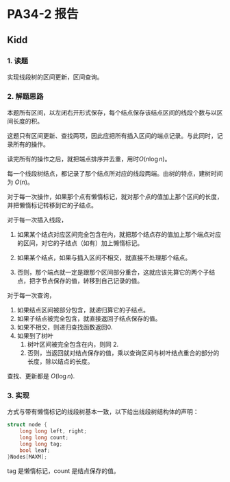 # PA34-2 报告

## Kidd

### 1. 读题

实现线段树的区间更新，区间查询。

### 2. 解题思路

本题所有区间，以左闭右开形式保存，每个结点保存该结点区间的线段个数与以区间长度的积。

这题只有区间更新、查找两项，因此应把所有插入区间的端点记录。与此同时，记录所有的操作。

读完所有的操作之后，就把端点排序并去重，用时$O(n\log{n})$。

每一个线段树结点，都记录了那个结点所对应的线段两端。由树的特点，建树时间为 $O(n)$。

对于每一次操作，如果那个点有懒惰标记，就对那个点的值加上那个区间的长度，并把懒惰标记转移到它的子结点。

对于每一次插入线段，

1. 如果某个结点对应区间完全包含在内，就把那个结点存的值加上那个端点对应的区间，对它的子结点（如有）加上懒惰标记。

2. 如果某个结点，如果与插入区间不相交，就直接不处理那个结点。
3. 否则，那个端点就一定是跟那个区间部分重合，这就应该先算它的两个子结点，把字节点保存的值，转移到自己记录的值。

对于每一次查询，

1. 如果结点区间被部分包含，就递归算它的子结点。
2. 如果子结点被完全包含，就直接返回子结点保存的值。
3. 如果不相交，则递归查找函数返回0.
4. 如果到了树叶
   1. 树叶区间被完全包含在内，则同 2.
   2. 否则，当返回就对结点保存的值，乘以查询区间与树叶结点重合的部分的长度，除以结点的长度。

查找、更新都是 $O(\log n)$.

### 3. 实现

方式与带有懒惰标记的线段树基本一致，以下给出线段树结构体的声明：

```c++
struct node {
    long long left, right;
    long long count;
    long long tag;
    bool leaf;
}Nodes[MAXM];
```

tag 是懒惰标记，count 是结点保存的值。